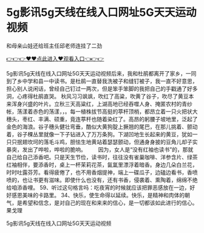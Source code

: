 # 5g影讯5g天线在线入口网址5G天天运动视频
和母亲山娃还给班主任邱老师连挂了二劲

<a href="https://github.com/getmal/fdwwt/issues/2">👉👉👉♥♥点此进入♥观看入口👈👉👉</a>

5g影讯5g天线在线入口网址5G天天运动视频后来，我和杜鹃都离开了家乡，一同到了乡中学和县一中读书。是杜鹃一直替我洗被子和缝钉被子，我一直不好意思，担心别人说闲话，曾经自己钉过一两次，但是笨手笨脚的我把自己的手戳通了好多洞，心疼得杜鹃直哭。
秋风习习飒飒，吹红了高粱，吹黄了谷子，吹尽了黄豆本来浑身兴盛的叶片。立秋三天高粱红，上湖高地已经吞噬人身、掩匿农村的青纱帐，荡漾着赤色的荡漾，，。每一植株拔节高挺的葶杆顶梢，都昂立着一只火把状大穗头，枣红、丰满、硕重，竟连葶杆也随着染红了。高昂的躬腰子坡地里，泛起了金色的海浪。谷子穗头健壮弯垂，酷似大黄狗腚上撅翘的尾巴，在那儿挑着、颤动着，谷子稞丛里就像一下子钻进入了万万条狗。下湖凹地生长起来的黄豆，犹如一只只抿翅坎坷的落毛斗鸡，胆怯生地黄站着瑟瑟颤动，但通身身披的豆角儿却子实暴突，发出了哗啦，哗啦的脆响。
　　因为，女人是“没有红袖也读书”的，那就自己给自己添香吧。只是天生节俭，读书时，往往没有雀巢咖啡、洋参含片、绿茶红袖相伴，要添香时，桌上一杯茉莉花茶，氤氲里漂浮着暗香。身边几朵白兰花，时时吐露芬芳。看得疲倦了，也不用香烟提神，端上一碟瓜子，边磕边看书，香喷喷的，也让书更有滋味。即使什么也没有，还有书香，侵袭着、熏陶着，绵绵不绝给咱添香哩。
	59、听过这句格言吗：吃夜宵的时候就应该把罪恶感放在一边，好好感恩美味的卡路里。
		34、快乐，使生命得以延续。快乐，是精神和肉体的朝气，是希望和信念，是对自己的现在和来来的信心，是一切都该如此进行的信心。果戈理

5g影讯5g天线在线入口网址5G天天运动视频
